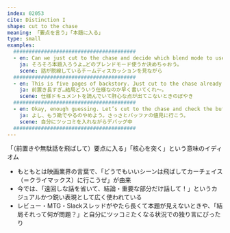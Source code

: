 ```yaml
---
index: 02053
cite: Distinction I
shape: cut to the chase
meaning: 「要点を言う」「本題に入る」
type: small
examples:
  ########################################
  - en: Can we just cut to the chase and decide which blend mode to use?
    ja: そろそろ本題入ろうよ…どのブレンドモード使うか決めちゃおう。
    scene: 話が脱線しているチームディスカッションを見ながら
  ########################################
  - en: This is five pages of backstory. Just cut to the chase already.
    ja: 前置き長すぎ…結局どういう仕様なのか早く書いてくれ〜。
    scene: 仕様ドキュメントを読んでいて肝心な点が出てこないときのぼやき
  ########################################
  - en: Okay, enough guessing. Let’s cut to the chase and check the buffer values directly.
    ja: よし、もう勘でやるのやめよう。さっさとバッファの値見に行こう。
    scene: 自分にツッコミを入れながらデバッグ中
  ########################################
---
```


「（前置きや無駄話を飛ばして）要点に入る」「核心を突く」という意味のイディオム

- もともとは映画業界の言葉で、「どうでもいいシーンは飛ばしてカーチェイス（＝クライマックス）に行こうぜ」が由来
- 今では、「遠回しな話を省いて、結論・重要な部分だけ話して！」というカジュアルかつ鋭い表現として広く使われている
- レビュー・MTG・Slackスレッドがやたら長くて本題が見えないときや、「結局それって何が問題？」と自分にツッコミたくなる状況での独り言にぴったり
